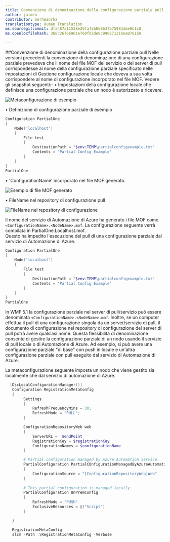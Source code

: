 ```yaml
---
title: Convenzione di denominazione della configurazione parziale pull
author: jaimeo
contributor: berheabrha
translationtype: Human Translation
ms.sourcegitcommit: dfa487a11528e26faf5b0e8637b75983abe0b1c8
ms.openlocfilehash: 368c26766961e760fd2de8c99057121bea076158

---
```


##Convenzione di denominazione della configurazione parziale pull
Nelle versioni precedenti la convenzione di denominazione di una configurazione parziale prevedeva che il nome del file MOF del servizio o del server di pull corrispondesse al nome della configurazione parziale specificato nelle impostazioni di Gestione configurazione locale che doveva a sua volta corrispondere al nome di configurazione incorporato nel file MOF. Vedere gli snapshot seguenti:- •   Impostazioni della configurazione locale che definisce una configurazione parziale che un nodo è autorizzato a ricevere.

![Metaconfigurazione di esempio](../../images/MetaConfigPartialOne.png)

•   Definizione di configurazione parziale di esempio 

```Powershell
Configuration PartialOne
{
    Node('localhost')
    {
        File test 
        {
            DestinationPath = "$env:TEMP\partialconfigexample.txt"
            Contents = 'Partial Config Example'
        }
    }
}
PartialOne
```

•   'ConfigurationName' incorporato nel file MOF generato.

![Esempio di file MOF generato](../../images/PartialGeneratedMof.png)

•   FileName nel repository di configurazione pull 

![FileName nel repository di configurazione](../../images/PartialInConfigRepository.png)

Il nome del servizio di Automazione di Azure ha generato i file MOF come ``<ConfigurationName>.<NodeName>.mof``. La configurazione seguente verrà compilata in PartialOne.Localhost.mof.  
Questo ha impedito l'esecuzione del pull di una configurazione parziale dal servizio di Automazione di Azure.

```Powershell
Configuration PartialOne
{
    Node('localhost')
    {
        File test 
        {
            DestinationPath = "$env:TEMP\partialconfigexample.txt"
            Contents = 'Partial Config Example'
        }
    }
}
PartialOne
```

In WMF 5.1 la configurazione parziale nel server di pull/servizio può essere denominata ``<ConfigurationName>.<NodeName>.mof``. Inoltre, se un computer effettua il pull di una configurazione singola da un server/servizio di pull, il documento di configurazione nel repository di configurazione del server di pull potrà avere qualsiasi nome. Questa flessibilità di denominazione consente di gestire la configurazione parziale di un nodo usando il servizio di pull locale o di Automazione di Azure. Ad esempio, si può avere una configurazione parziale "di base" con push in locale e un'altra configurazione parziale con pull eseguito dal servizio di Automazione di Azure.

La metaconfigurazione seguente imposta un nodo che viene gestito sia localmente che dal servizio di automazione di Azure.

```Powershell
  [DscLocalConfigurationManager()]
   Configuration RegistrationMetaConfig
   {
        Settings
        {
            RefreshFrequencyMins = 30;
            RefreshMode = "PULL";            
        }

        ConfigurationRepositoryWeb web
        {
            ServerURL =  $endPoint
            RegistrationKey = $registrationKey
            ConfigurationNames = $configurationName
        }

        # Partial configuration managed by Azure Automation Service.
        PartialConfiguration PartialCOnfigurationManagedByAzureAutomation
        {
            ConfigurationSource = "[ConfigurationRepositoryWeb]Web"   
        }
    
        # This partial configuration is managed locally.
        PartialConfiguration OnPremConfig
        {
            RefreshMode = "PUSH"
            ExclusiveResources = @("Script")
        }

   }

   RegistrationMetaConfig
   slcm -Path .\RegistrationMetaConfig -Verbose
 ```





<!--HONumber=Aug16_HO3-->


